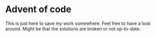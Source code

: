 # Advent of code

This is just here to save my work somewhere. Feel free to have a look around.
Might be that the solutions are broken or not up-to-date.
